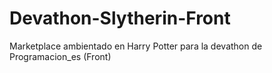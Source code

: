 # Devathon-Slytherin-Front
Marketplace ambientado en Harry Potter para la devathon de Programacion_es (Front)

